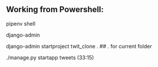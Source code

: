## Working from Powershell:

pipenv shell

django-admin

django-admin startproject twit_clone . ## . for current folder

./manage.py startapp tweets (33:15)
